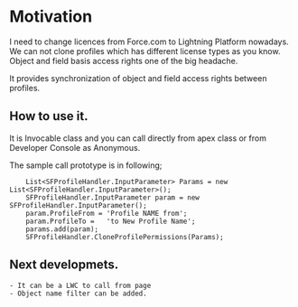 # Motivation
I need to change licences from Force.com to Lightning Platform nowadays. We can not clone profiles which has different license types as you know.
Object and field basis access rights one of the big headache. 

It provides synchronization of object and field access rights between profiles.


## How to use it.

It is Invocable class and you can call directly from apex class or from Developer Console as Anonymous.

The sample call prototype is in following;

        List<SFProfileHandler.InputParameter> Params = new List<SFProfileHandler.InputParameter>();
        SFProfileHandler.InputParameter param = new SFProfileHandler.InputParameter();
        param.ProfileFrom = 'Profile NAME from';
        param.ProfileTo =   'to New Profile Name';  
        params.add(param);
        SFProfileHandler.CloneProfilePermissions(Params);

## Next developmets.
    - It can be a LWC to call from page
    - Object name filter can be added.